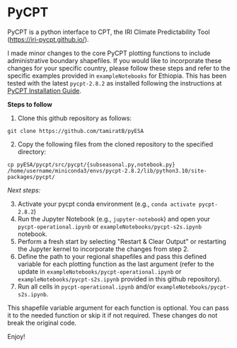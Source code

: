 # PyCPT 

PyCPT is a python interface to CPT, the IRI Climate Predictability Tool (https://iri-pycpt.github.io/).

I made minor changes to the core PyCPT plotting functions to include administrative boundary shapefiles. If you would like to incorporate these changes for your specific country, please follow these steps and refer to the specific examples provided in `exampleNotebooks` for Ethiopia. This has been tested with the latest `pycpt-2.8.2` as installed following the instructions at [PyCPT Installation Guide](https://iri-pycpt.github.io/installation/).

**Steps to follow**

1. Clone this github repository as follows:

`git clone https://github.com/tamiratB/pyESA`

2. Copy the following files from the cloned repository to the specified directory:

`cp pyESA/pycpt/src/pycpt/{subseasonal.py,notebook.py}`   `/home/username/miniconda3/envs/pycpt-2.8.2/lib/python3.10/site-packages/pycpt/`

*Next steps:*

3. Activate your pycpt conda environment (e.g., `conda activate pycpt-2.8.2`)
4. Run the Jupyter Notebook (e.g., `jupyter-notebook`) and open your `pycpt-operational.ipynb` or `exampleNotebooks/pycpt-s2s.ipynb` notebook.
5. Perform a fresh start by selecting "Restart & Clear Output" or restarting the Jupyter kernel to incorporate the changes from step 2.
4. Define the path to your regional shapefiles and pass this defined variable for each plotting function as the last argument (refer to the update in `exampleNotebooks/pycpt-operational.ipynb` or `exampleNotebooks/pycpt-s2s.ipynb`  provided in this github repository).
5. Run all cells in `pycpt-operational.ipynb` and/or `exampleNotebooks/pycpt-s2s.ipynb`.

This shapefile variable argument for each function is optional. You can pass it to the needed function or skip it if not required. These changes do not break the original code.

Enjoy!

